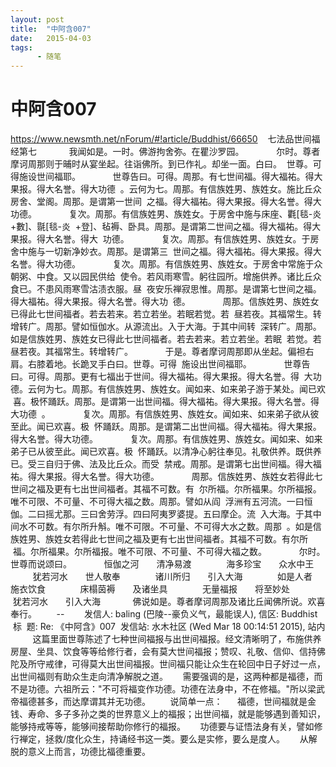 ```yaml
---
layout: post
title:  "中阿含007"
date:   2015-04-03
tags:
      - 随笔
---
```


# 中阿含007


https://www.newsmth.net/nForum/#!article/Buddhist/66650
 
 七法品世间福经第七
   
 　　我闻如是。一时。佛游拘舍弥。在瞿沙罗园。
   
 　　尔时。尊者摩诃周那则于晡时从宴坐起。往诣佛所。到已作礼。却坐一面。白曰。
 世尊。可得施设世间福耶。
   
 　　世尊告曰。可得。周那。有七世间福。得大福祐。得大果报。得大名誉。得大功德
 。云何为七。周那。有信族姓男、族姓女。施比丘众房舍、堂阁。周那。是谓第一世间
 之福。得大福祐。得大果报。得大名誉。得大功德。
   
 　　复次。周那。有信族姓男、族姓女。于房舍中施与床座、氍\[毯-炎+數\]、毾\[毯-炎
 +登\]、毡褥、卧具。周那。是谓第二世间之福。得大福祐。得大果报。得大名誉。得大
 功德。
   
 　　复次。周那。有信族姓男、族姓女。于房舍中施与一切新净妙衣。周那。是谓第三
 世间之福。得大福祐。得大果报。得大名誉。得大功德。
   
 　　复次。周那。有信族姓男、族姓女。于房舍中常施于众朝粥、中食。又以园民供给
 使令。若风雨寒雪。躬往园所。增施供养。诸比丘众食已。不患风雨寒雪沽渍衣服。昼
 夜安乐禅寂思惟。周那。是谓第七世间之福。得大福祐。得大果报。得大名誉。得大功
 德。
   
 　　周那。信族姓男、族姓女已得此七世间福者。若去若来。若立若坐。若眠若觉。若
 昼若夜。其福常生。转增转广。周那。譬如恒伽水。从源流出。入于大海。于其中间转
 深转广。周那。如是信族姓男、族姓女已得此七世间福者。若去若来。若立若坐。若眠
 若觉。若昼若夜。其福常生。转增转广。
   
 　　于是。尊者摩诃周那即从坐起。偏袒右肩。右膝着地。长跪叉手白曰。世尊。可得
 施设出世间福耶。
   
 　　世尊告曰。可得。周那。更有七福出于世间。得大福祐。得大果报。得大名誉。得
 大功德。云何为七。周那。有信族姓男、族姓女。闻如来、如来弟子游于某处。闻已欢
 喜。极怀踊跃。周那。是谓第一出世间福。得大福祐。得大果报。得大名誉。得大功德
 。
   
 　　复次。周那。有信族姓男、族姓女。闻如来、如来弟子欲从彼至此。闻已欢喜。极
 怀踊跃。周那。是谓第二出世间福。得大福祐。得大果报。得大名誉。得大功德。
   
 　　复次。周那。有信族姓男、族姓女。闻如来、如来弟子已从彼至此。闻已欢喜。极
 怀踊跃。以清净心躬往奉见。礼敬供养。既供养已。受三自归于佛、法及比丘众。而受
 禁戒。周那。是谓第七出世间福。得大福祐。得大果报。得大名誉。得大功德。
   
 　　周那。信族姓男、族姓女若得此七世间之福及更有七出世间福者。其福不可数。有
 尔所福。尔所福果。尔所福报。唯不可限、不可量、不可得大福之数。周那。譬如从阎
 浮洲有五河流。一曰恒伽。二曰摇尤那。三曰舍劳浮。四曰阿夷罗婆提。五曰摩企。流
 入大海。于其中间水不可数。有尔所升斛。唯不可限。不可量、不可得大水之数。周那
 。如是信族姓男、族姓女若得此七世间之福及更有七出世间福者。其福不可数。有尔所
 福。尔所福果。尔所福报。唯不可限、不可量、不可得大福之数。
   
 　　尔时。世尊而说颂曰。
   
 　　恒伽之河　　清净易渡
   
 　　 海多珍宝　　众水中王
   
 　　 犹若河水　　世人敬奉
   
 　　 诸川所归　　引入大海
   
 　　 如是人者　　施衣饮食
   
 　　 床榻茵褥　　及诸坐具
   
 　　 无量福报　　将至妙处
   
 　　 犹若河水　　引入大海
   
 　　佛说如是。尊者摩诃周那及诸比丘闻佛所说。欢喜奉行。  
   
 \--
   
   发信人: baling (巴陵\--豪负义气，最能误人), 信区: Buddhist
 标  题: Re: 《中阿含》007
 发信站: 水木社区 (Wed Mar 18 00:14:51 2015), 站内
   
   
 这篇里面世尊陈述了七种世间福报与出世间福报。经文清晰明了，布施供养房屋、坐具、饮食等等给修行者，会有莫大世间福报；赞叹、礼敬、信仰、信持佛陀及所守戒律，可得莫大出世间福报。世间福只能让众生在轮回中日子好过一点，出世间福则有助众生走向清净解脱之道。
   
 需要强调的是，这两种都是福德，而不是功德。六祖所云："不可将福变作功德。功德在法身中，不在修福。"所以梁武帝福德甚多，而达摩谓其并无功德。
  
  
 说简单一点：
   
 福德，世间福就是金钱、寿命、多子多孙之类的世界意义上的福报；出世间福，就是能够遇到善知识，能够持戒等等，能够间接帮助你修行的福报。
   
 功德要与证悟法身有关，譬如修行禅定，拯救/度化众生，持诵经书这一类。要么是实修，要么是度人。
   
 从解脱的意义上而言，功德比福德重要。

